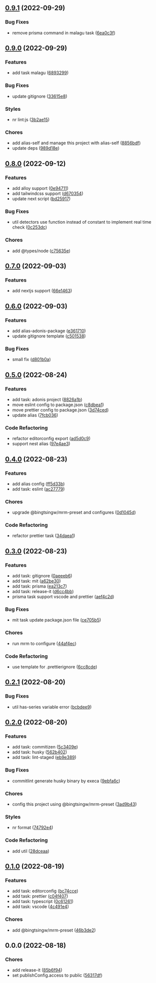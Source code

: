 

## [0.9.1](https://github.com/bingtsingw/mrm-preset/compare/0.9.0...0.9.1) (2022-09-29)


### Bug Fixes

* remove prisma command in malagu task ([6ea0c3f](https://github.com/bingtsingw/mrm-preset/commit/6ea0c3f042c1e6b3e51e1e7d351eaa1b57542109))

## [0.9.0](https://github.com/bingtsingw/mrm-preset/compare/0.8.0...0.9.0) (2022-09-29)


### Features

* add task malagu ([6893299](https://github.com/bingtsingw/mrm-preset/commit/68932998211ddf3018532641bc6cb83e1fd5e5c5))


### Bug Fixes

* update gitignore ([33615e8](https://github.com/bingtsingw/mrm-preset/commit/33615e8e605ab81251a96e122a6b9f5bd24a97a2))


### Styles

* nr lint:js ([3b2ae15](https://github.com/bingtsingw/mrm-preset/commit/3b2ae1583606e83d2dc1b62916a3cdfe05b9d9ad))


### Chores

* add alias-self and manage this project with alias-self ([8856bdf](https://github.com/bingtsingw/mrm-preset/commit/8856bdfda2bb8e308a6f7c0b214eb9ffc5849cb4))
* update deps ([989d18e](https://github.com/bingtsingw/mrm-preset/commit/989d18ef77290840e483a444db000d9e4003a004))

## [0.8.0](https://github.com/bingtsingw/mrm-preset/compare/0.7.0...0.8.0) (2022-09-12)


### Features

* add alloy support ([0e94711](https://github.com/bingtsingw/mrm-preset/commit/0e947111fb6e881a599084715522fb6ac4ff5707))
* add tailwindcss support ([d670354](https://github.com/bingtsingw/mrm-preset/commit/d670354730ba46aa0d65a1aeb86a0d55f5650010))
* update next script ([bd25917](https://github.com/bingtsingw/mrm-preset/commit/bd25917e3db9ff5062d59ccaaabb966310c72b91))


### Bug Fixes

* util detectors use function instead of constant to implement real time check ([0c253dc](https://github.com/bingtsingw/mrm-preset/commit/0c253dc3909446c005cbd6fcc95a1dfbca605fd1))


### Chores

* add @types/node ([c75635e](https://github.com/bingtsingw/mrm-preset/commit/c75635e8c596816f78fab9c5a768380096aec0aa))

## [0.7.0](https://github.com/bingtsingw/mrm-preset/compare/0.6.0...0.7.0) (2022-09-03)


### Features

* add nextjs support ([66e1463](https://github.com/bingtsingw/mrm-preset/commit/66e14634d3a2867fcb6c46f483a2c77ae210b749))

## [0.6.0](https://github.com/bingtsingw/mrm-preset/compare/0.5.0...0.6.0) (2022-09-03)


### Features

* add alias-adonis-package ([e361710](https://github.com/bingtsingw/mrm-preset/commit/e361710da03b4a19aff7760bea00a4a41fe150fb))
* update gitignore template ([c501538](https://github.com/bingtsingw/mrm-preset/commit/c501538ef2e4d0a0ade55703e680f462f0f4be81))


### Bug Fixes

* small fix ([d801b0a](https://github.com/bingtsingw/mrm-preset/commit/d801b0abf42f2b690cefb419055a61c5fb046de7))

## [0.5.0](https://github.com/bingtsingw/mrm-preset/compare/0.4.0...0.5.0) (2022-08-24)


### Features

* add task: adonis project ([8826a1b](https://github.com/bingtsingw/mrm-preset/commit/8826a1b4d25cb02dfd11bcdc985d3e351dbfe786))
* move eslint config to package.json ([c8dbea1](https://github.com/bingtsingw/mrm-preset/commit/c8dbea1761cdcfa56ecc2f9a27933719e86fb74d))
* move prettier config to package.json ([3d74ced](https://github.com/bingtsingw/mrm-preset/commit/3d74ced7be6b8a8de16185edb2c79cb06a2491d5))
* update alias ([7fcb036](https://github.com/bingtsingw/mrm-preset/commit/7fcb0367ed40713504b3595773a5bbbcb183f8e5))


### Code Refactoring

* refactor editorconfig export ([ad5d0c9](https://github.com/bingtsingw/mrm-preset/commit/ad5d0c9ba4f73240ae28a1f5f80b47d9d6cfd79f))
* support nest alias ([97e4ae3](https://github.com/bingtsingw/mrm-preset/commit/97e4ae38884c01099fca6aff93857a04992841d9))

## [0.4.0](https://github.com/bingtsingw/mrm-preset/compare/0.3.0...0.4.0) (2022-08-23)


### Features

* add alias config ([ff5d33b](https://github.com/bingtsingw/mrm-preset/commit/ff5d33b5b69bb19dc056df02f378252ca9288ad4))
* add task: eslint ([ac27779](https://github.com/bingtsingw/mrm-preset/commit/ac2777989b6627056becde3f02ec3bfb6dd1158f))


### Chores

* upgrade @bingtsingw/mrm-preset and configures ([0d1045d](https://github.com/bingtsingw/mrm-preset/commit/0d1045dabc8898f46589299fd3025910ee392ca4))


### Code Refactoring

* refactor prettier task ([34daea1](https://github.com/bingtsingw/mrm-preset/commit/34daea1aaeac6bd550fb6d762ebd3ebaf69beff0))

## [0.3.0](https://github.com/bingtsingw/mrm-preset/compare/0.2.1...0.3.0) (2022-08-23)


### Features

* add task: gitignore ([0aeeeb6](https://github.com/bingtsingw/mrm-preset/commit/0aeeeb68f80690c9c9142d2d9243c24aec4aa809))
* add task: mit ([a62be30](https://github.com/bingtsingw/mrm-preset/commit/a62be3043b5bd6e8872eaef254952af42487aab5))
* add task: prisma ([ea213c7](https://github.com/bingtsingw/mrm-preset/commit/ea213c74fb5c56ca9bf3a2da9807875eef95e3f2))
* add task: release-it ([d6cc4bb](https://github.com/bingtsingw/mrm-preset/commit/d6cc4bb8b8f957bf85e26d7135f3341c193124f4))
* prisma task support vscode and prettier ([aef4c2d](https://github.com/bingtsingw/mrm-preset/commit/aef4c2d16ce6d854e5a7a93066812ce68d72caf4))


### Bug Fixes

* mit task update package.json file ([ce705b5](https://github.com/bingtsingw/mrm-preset/commit/ce705b5a91d2fc51bf63586053563b813f0af4f9))


### Chores

* run mrm to configure ([44af4ec](https://github.com/bingtsingw/mrm-preset/commit/44af4eca9e68dbc1fa0f803418e849b0b770cbc1))


### Code Refactoring

* use template for .prettierignore ([6cc8cde](https://github.com/bingtsingw/mrm-preset/commit/6cc8cdecea336498929fbda49909f5558bbd07d0))

## [0.2.1](https://github.com/bingtsingw/mrm-preset/compare/0.2.0...0.2.1) (2022-08-20)


### Bug Fixes

* util has-series variable error ([bcbdee9](https://github.com/bingtsingw/mrm-preset/commit/bcbdee974af51c3c80a59e630f31ce700dbbffb8))

## [0.2.0](https://github.com/bingtsingw/mrm-preset/compare/0.1.0...0.2.0) (2022-08-20)


### Features

* add task: commitizen ([5c3409e](https://github.com/bingtsingw/mrm-preset/commit/5c3409efa4711e0decc15a64ad39afb2b1c6447c))
* add task: husky ([562b402](https://github.com/bingtsingw/mrm-preset/commit/562b402173e674cd9fea16493a55c712e97f7661))
* add task: lint-staged ([eb9e389](https://github.com/bingtsingw/mrm-preset/commit/eb9e389a3663861e4c53c8673261c1efe46c98a0))


### Bug Fixes

* commitlint generate husky binary by execa ([9ebfa6c](https://github.com/bingtsingw/mrm-preset/commit/9ebfa6ca3c496cbe0d659b557eea73a10d87133f))


### Chores

* config this project using @bingtsingw/mrm-preset ([3ad9b43](https://github.com/bingtsingw/mrm-preset/commit/3ad9b4354aa442a2d6e617ce139815b0803d4b1c))


### Styles

* nr format ([74792e4](https://github.com/bingtsingw/mrm-preset/commit/74792e45a12408548bd568c448cbab8e774ede51))


### Code Refactoring

* add util ([28dceaa](https://github.com/bingtsingw/mrm-preset/commit/28dceaa34314f43c019b31d50ac95d39d64da98d))

## [0.1.0](https://github.com/bingtsingw/mrm-preset/compare/0.0.0...0.1.0) (2022-08-19)

### Features

- add task: editorconfig ([bc74cce](https://github.com/bingtsingw/mrm-preset/commit/bc74ccecb3c1d9c9a7357bf53966ab8630d753f1))
- add task: prettier ([c04f407](https://github.com/bingtsingw/mrm-preset/commit/c04f407057526ef1aa22d15d74cf3481c140c0e3))
- add task: typescript ([0c61261](https://github.com/bingtsingw/mrm-preset/commit/0c612614cfa672b8d165725297b814377586737f))
- add task: vscode ([4c491e4](https://github.com/bingtsingw/mrm-preset/commit/4c491e46f91542a8360bfd810182122c0027b3b6))

### Chores

- add @bingtsingw/mrm-preset ([46b3de2](https://github.com/bingtsingw/mrm-preset/commit/46b3de2a9c7d864886ca5d6e94ae96364c5afe40))

## 0.0.0 (2022-08-18)

### Chores

- add release-it ([85b6f94](https://github.com/bingtsingw/mrm-preset/commit/85b6f94fafbc2b3c3910fb69f4add96e204e767b))
- set publishConfig.access to public ([56317df](https://github.com/bingtsingw/mrm-preset/commit/56317df27c0e929e7375dd05e087fb14d944255d))
